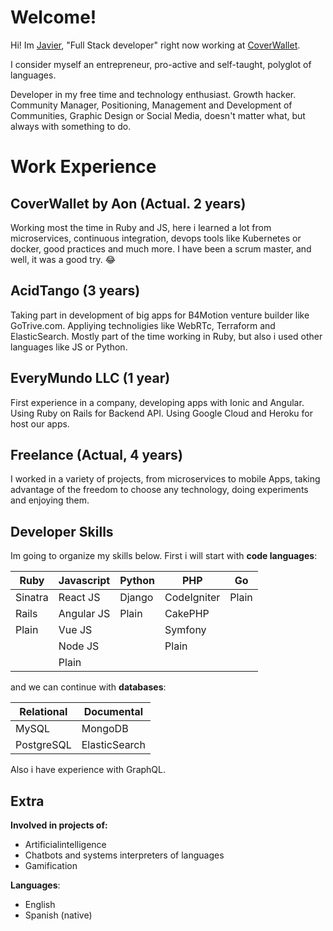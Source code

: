 # Welcome!
Hi! Im [Javier](https://www.linkedin.com/in/javierortizc/), "Full Stack developer" right now working at [CoverWallet](https://github.com/coverwallet).

I consider myself an entrepreneur, pro-active and self-taught, polyglot of languages.

Developer in my free time and technology enthusiast. Growth hacker.  
Community Manager, Positioning, Management and Development of Communities, Graphic Design or Social Media, doesn't matter what, but always with something to do.

# Work Experience

 ## **CoverWallet by Aon** (Actual. 2 years)
 Working most the time in Ruby and JS, here i learned a lot from microservices, continuous integration, devops tools like Kubernetes or docker, good practices and much more. I have been a scrum master, and well, it was a good try. 😂
 
 ## **AcidTango** (3 years)
Taking part in development of big apps for B4Motion venture builder like GoTrive.com. Appliying technoligies like WebRTc, Terraform and ElasticSearch. Mostly part of the time working in Ruby, but also i used other languages like JS or Python.

## **EveryMundo LLC** (1 year)
First experience in a company, developing apps with Ionic and Angular. Using Ruby on Rails for Backend API. Using Google Cloud and Heroku for host our apps.

## **Freelance** (Actual, 4 years)
I worked in a variety of projects, from microservices to mobile Apps, taking advantage of the freedom to choose any technology, doing experiments and enjoying them. 

## Developer Skills

Im going to organize my skills below. First i will start with **code languages**:

| Ruby | Javascript | Python | PHP | Go
|--|--|--|--|--|
| Sinatra | React JS | Django | CodeIgniter | Plain
| Rails | Angular JS | Plain | CakePHP |
| Plain | Vue JS |  | Symfony |
|  | Node JS |  | Plain |
|  | Plain |  |  |

and we can continue with **databases**:


| Relational | Documental | 
|--|--|
| MySQL | MongoDB | 
| PostgreSQL | ElasticSearch |

Also i have experience with GraphQL.

## Extra

**Involved in projects of:**  
 - Artificialintelligence
 - Chatbots and systems interpreters of languages
 - Gamification

**Languages**:
- English 
- Spanish (native)

